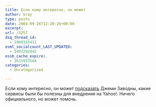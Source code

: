 ```yaml
---
title: Если кому интересно, он может
author: Gray
type: posts
date: 2004-09-26T12:20:26+00:00
excerpt:
url: /5257
dsq_thread_id:
  - 1960333411
esml_socialcount_LAST_UPDATED:
  - 1497292442
essb_cache_expire:
  - 1615915544
categories:
  - Uncategorized

---
```








Если кому интересно, он может <a href="http://jeremy.zawodny.com/blog/archives/002622.html" target="_blank">подсказать</a> Джеми Заводны, какие сервисы были бы полезны для внедрения на Yahoo!. Ничего официального, но может помочь.